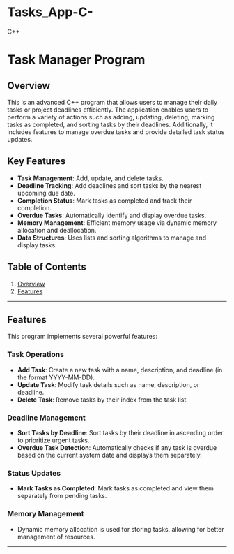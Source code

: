 # Tasks_App-C-
C++
# Task Manager Program

## Overview

This is an advanced C++ program that allows users to manage their daily tasks or project deadlines efficiently. The application enables users to perform a variety of actions such as adding, updating, deleting, marking tasks as completed, and sorting tasks by their deadlines. Additionally, it includes features to manage overdue tasks and provide detailed task status updates.

## Key Features

- **Task Management**: Add, update, and delete tasks.
- **Deadline Tracking**: Add deadlines and sort tasks by the nearest upcoming due date.
- **Completion Status**: Mark tasks as completed and track their completion.
- **Overdue Tasks**: Automatically identify and display overdue tasks.
- **Memory Management**: Efficient memory usage via dynamic memory allocation and deallocation.
- **Data Structures**: Uses lists and sorting algorithms to manage and display tasks.

## Table of Contents

1. [Overview](#overview)
2. [Features](#features)
   

---

## Features

This program implements several powerful features:

### Task Operations
- **Add Task**: Create a new task with a name, description, and deadline (in the format YYYY-MM-DD).
- **Update Task**: Modify task details such as name, description, or deadline.
- **Delete Task**: Remove tasks by their index from the task list.

### Deadline Management
- **Sort Tasks by Deadline**: Sort tasks by their deadline in ascending order to prioritize urgent tasks.
- **Overdue Task Detection**: Automatically checks if any task is overdue based on the current system date and displays them separately.
  
### Status Updates
- **Mark Tasks as Completed**: Mark tasks as completed and view them separately from pending tasks.
  
### Memory Management
- Dynamic memory allocation is used for storing tasks, allowing for better management of resources.

---

